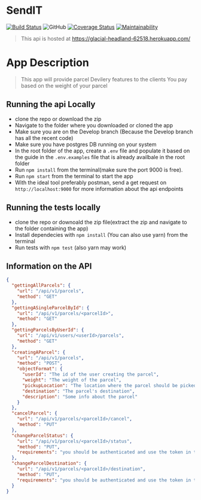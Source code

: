 # SendIT

[![Build Status](https://travis-ci.org/karekkhaleb/sendit.svg?branch=api-endpoint)](https://travis-ci.org/karekkhaleb/sendit)
![GitHub](https://img.shields.io/github/license/mashape/apistatus.svg)
[![Coverage Status](https://coveralls.io/repos/github/karekkhaleb/sendit/badge.png?branch=Develop)](https://coveralls.io/github/karekkhaleb/sendit?branch=Develop)
[![Maintainability](https://api.codeclimate.com/v1/badges/0462e697b44eea987243/maintainability)](https://codeclimate.com/github/karekkhaleb/sendit/maintainability)

> This api is hosted at https://glacial-headland-62518.herokuapp.com/


# App Description
> This app will provide parcel Devilery features to the clients
> You pay based on the weight of your parcel

## Running the api Locally

* clone the repo or download the zip
* Navigate to the folder where you downloaded or cloned the app
* Make sure you are on the Develop branch (Because the Develop branch has all the recent code)
* Make sure you have postgres DB running on your system
* In the root folder of the app, create a `.env` file and populate it based on the guide in the `.env.examples` file that is already availbale in the root folder
* Run `npm install` from the terminal(make sure the port 9000 is free).
* Run `npm start` from the terminal to start the app
* With the ideal tool preferably postman, send a get request on `http://localhost:9000` for more information about the api endpoints

## Running the tests locally 
* clone the repo or downoald the zip file(extract the zip and navigate to the folder containing the app)
* Install dependecies with `npm install` (You can also use yarn) from the terminal
* Run tests with `npm test` (also yarn may work)


## Information on the API


```json
{
  "gettingAllParcels": {
    "url": "/api/v1/parcels",
    "method": "GET"
  },
  "gettingASingleParcelById": {
    "url": "/api/v1/parcels/<parcelId>",
    "method": "GET"
  },
  "gettingParcelsByUserId": {
    "url": "/api/v1/users/<userId>/parcels",
    "method": "GET"
  },
  "creatingAParcel": {
    "url": "/api/v1/parcels",
    "method": "POST",
    "objectFormat": {
      "userId": "The id of the user creating the parcel",
      "weight": "The weight of the parcel",
      "pickupLocation": "The location where the parcel should be picked up",
      "destination": "The parcel's destination",
      "description": "Some info about the parcel"
    }
  },
  "cancelParcel": {
    "url": "/api/v1/parcels/<parcelId>/cancel",
    "method": "PUT"
  },
  "changeParcelStatus": {
    "url": "/api/v1/parcels/<parcelId>/status",
    "method": "PUT",
    "requirements": "you should be authenticated and use the token in the header"
  },
  "changeParcelDestination": {
    "url": "/api/v1/parcels/<parcelId>/destination",
    "method": "PUT",
    "requirements": "you should be authenticated and use the token in the header"
  }
}

```
